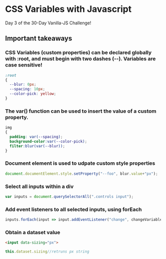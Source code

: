 
# CSS Variables with Javascript
Day 3 of the 30-Day Vanilla-JS Challenge!

## Important takeaways
### CSS Variables (custom properties) can be declared globally with :root, and must begin with two dashes (--). Variables are case sensitive!
```css
:root
{
  --blur: 0px;
  --spacing: 10px;
  --color-pick: yellow;
}
```
### The var() function can be used to insert the value of a custom property.
```css
img
{
  padding: var(--spacing);
  background-color:var(--color-pick);
  filter:blur(var(--blur));
}
```
### Document element is used to udpate custom style properties
```javascript
document.documentElement.style.setProperty("--foo", blur.value+"px");
```
### Select all inputs within a div
```javascript
var inputs = document.querySelectorAll(".controls input");
 ```
 ### Add event listeners to all selected inputs, using forEach
 ```javascript
 inputs.forEach(input => input.addEventListener("change", changeVariable));
 ```
### Obtain a dataset value
```html
<input data-sizing="px">
```
```javascript
this.dataset.sizing//retruns px string
```
